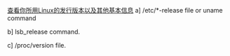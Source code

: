 [查看你所用Linux的发行版本以及其他基本信息](http://www.cyberciti.biz/faq/find-linux-distribution-name-version-number/)
a] /etc/*-release file or uname command

b] lsb_release command.

c] /proc/version file.

